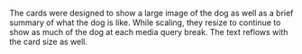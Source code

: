 The cards were designed to show a large image of the dog as well as a brief summary of what the dog is like. While scaling, they resize to continue to show as much of the dog at each media query break. The text reflows with the card size as well.
